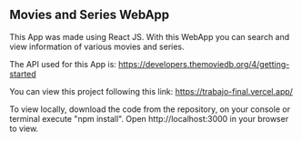 ## Movies and Series WebApp

This App was made using React JS. With this WebApp you can search and view information of various movies and series.

The API used for this App is: https://developers.themoviedb.org/4/getting-started

You can view this project following this link: https://trabajo-final.vercel.app/

To view locally, download the code from the repository, on your console or terminal execute "npm install".
Open http://localhost:3000 in your browser to view.

